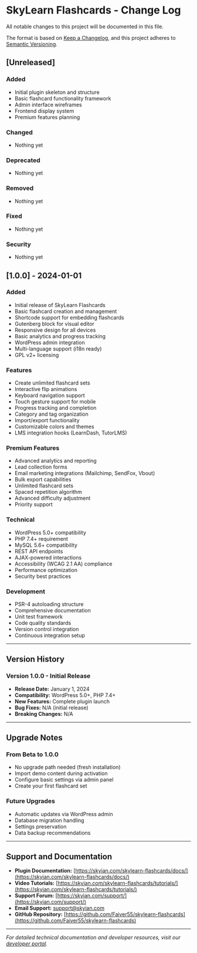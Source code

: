 # SkyLearn Flashcards - Change Log

All notable changes to this project will be documented in this file.

The format is based on [Keep a Changelog](https://keepachangelog.com/en/1.0.0/),
and this project adheres to [Semantic Versioning](https://semver.org/spec/v2.0.0.html).

## [Unreleased]

### Added
- Initial plugin skeleton and structure
- Basic flashcard functionality framework
- Admin interface wireframes
- Frontend display system
- Premium features planning

### Changed
- Nothing yet

### Deprecated
- Nothing yet

### Removed
- Nothing yet

### Fixed
- Nothing yet

### Security
- Nothing yet

## [1.0.0] - 2024-01-01

### Added
- Initial release of SkyLearn Flashcards
- Basic flashcard creation and management
- Shortcode support for embedding flashcards
- Gutenberg block for visual editor
- Responsive design for all devices
- Basic analytics and progress tracking
- WordPress admin integration
- Multi-language support (i18n ready)
- GPL v2+ licensing

### Features
- Create unlimited flashcard sets
- Interactive flip animations
- Keyboard navigation support
- Touch gesture support for mobile
- Progress tracking and completion
- Category and tag organization
- Import/export functionality
- Customizable colors and themes
- LMS integration hooks (LearnDash, TutorLMS)

### Premium Features
- Advanced analytics and reporting
- Lead collection forms
- Email marketing integrations (Mailchimp, SendFox, Vbout)
- Bulk export capabilities
- Unlimited flashcard sets
- Spaced repetition algorithm
- Advanced difficulty adjustment
- Priority support

### Technical
- WordPress 5.0+ compatibility
- PHP 7.4+ requirement
- MySQL 5.6+ compatibility
- REST API endpoints
- AJAX-powered interactions
- Accessibility (WCAG 2.1 AA) compliance
- Performance optimization
- Security best practices

### Development
- PSR-4 autoloading structure
- Comprehensive documentation
- Unit test framework
- Code quality standards
- Version control integration
- Continuous integration setup

---

## Version History

### Version 1.0.0 - Initial Release
- **Release Date:** January 1, 2024
- **Compatibility:** WordPress 5.0+, PHP 7.4+
- **New Features:** Complete plugin launch
- **Bug Fixes:** N/A (initial release)
- **Breaking Changes:** N/A

---

## Upgrade Notes

### From Beta to 1.0.0
- No upgrade path needed (fresh installation)
- Import demo content during activation
- Configure basic settings via admin panel
- Create your first flashcard set

### Future Upgrades
- Automatic updates via WordPress admin
- Database migration handling
- Settings preservation
- Data backup recommendations

---

## Support and Documentation

- **Plugin Documentation:** [https://skyian.com/skylearn-flashcards/docs/](https://skyian.com/skylearn-flashcards/docs/)
- **Video Tutorials:** [https://skyian.com/skylearn-flashcards/tutorials/](https://skyian.com/skylearn-flashcards/tutorials/)
- **Support Forum:** [https://skyian.com/support/](https://skyian.com/support/)
- **Email Support:** support@skyian.com
- **GitHub Repository:** [https://github.com/Faiver55/skylearn-flashcards](https://github.com/Faiver55/skylearn-flashcards)

---

*For detailed technical documentation and developer resources, visit our [developer portal](https://skyian.com/skylearn-flashcards/developers/).*